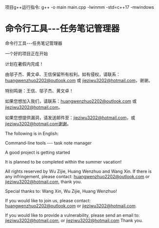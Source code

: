 项目g++运行指令:
g++ -o main main.cpp -lwinmm -std=c++17 -mwindows

# 命令行工具---任务笔记管理器
命令行工具---任务笔记管理器

一个好的项目正在开始

计划在暑假内完成！

由邬子杰、黄文卓、王信保留所有权利。如有侵权，请联系：huangwenzhuo2202@outlook.com 或 jieziwu3202@hotmail.com，谢谢。

特别鸣谢：王信、邬子杰、黄文卓！

如果您想加入我们，请联系：huangwenzhuo2202@outlook.com 或 jieziwu3202@hotmail.com。

如果您想提供漏洞，请发送邮件至：jieziwu3202@hotmail.com，或 jieziwu3202@hotmail.com谢谢。



The following is in English:



Command-line tools --- task note manager

A good project is getting started

It is planned to be completed within the summer vacation!

All rights reserved by Wu Zijie, Huang Wenzhuo and Wang Xin. If there is any infringement, please contact: huangwenzhuo2202@outlook.com or jieziwu3202@hotmail.com, thank you.

Special thanks to: Wang Xin, Wu Zijie, Huang Wenzhuo!

If you would like to join us, please contact: huangwenzhuo2202@outlook.com or jieziwu3202@hotmail.com.

If you would like to provide a vulnerability, please send an email to: jieziwu3202@hotmail.com, or jieziwu3202@hotmail.com Thank you.